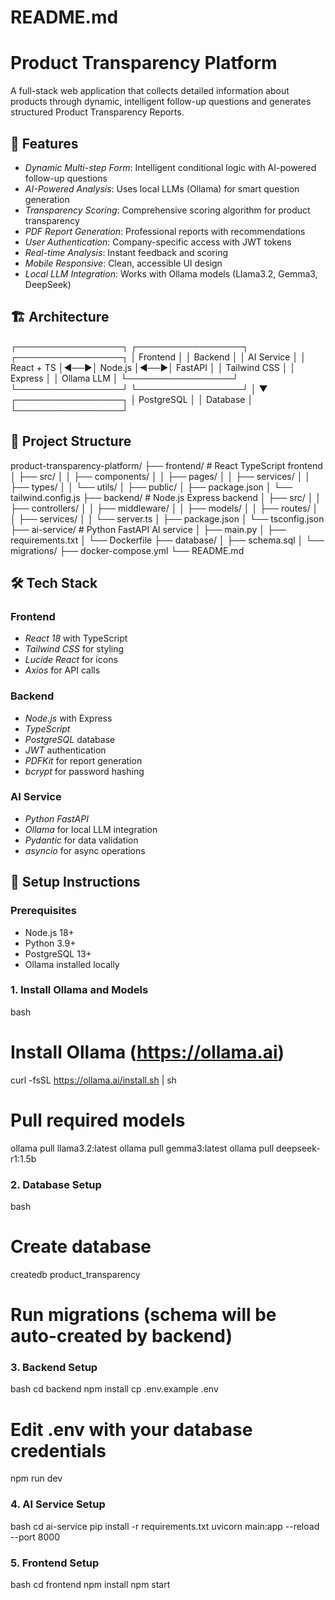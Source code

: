 # README.md
# Product Transparency Platform

A full-stack web application that collects detailed information about products through dynamic, intelligent follow-up questions and generates structured Product Transparency Reports.

## 🚀 Features

- *Dynamic Multi-step Form*: Intelligent conditional logic with AI-powered follow-up questions
- *AI-Powered Analysis*: Uses local LLMs (Ollama) for smart question generation
- *Transparency Scoring*: Comprehensive scoring algorithm for product transparency
- *PDF Report Generation*: Professional reports with recommendations
- *User Authentication*: Company-specific access with JWT tokens
- *Real-time Analysis*: Instant feedback and scoring
- *Mobile Responsive*: Clean, accessible UI design
- *Local LLM Integration*: Works with Ollama models (Llama3.2, Gemma3, DeepSeek)

## 🏗 Architecture


┌─────────────────┐    ┌─────────────────┐    ┌─────────────────┐
│   Frontend      │    │    Backend      │    │   AI Service   │
│   React + TS    │◄──►│   Node.js       │◄──►│   FastAPI      │
│   Tailwind CSS  │    │   Express       │    │   Ollama LLM   │
└─────────────────┘    └─────────────────┘    └─────────────────┘
                                │
                                ▼
                       ┌─────────────────┐
                       │   PostgreSQL    │
                       │   Database      │
                       └─────────────────┘


## 📁 Project Structure


product-transparency-platform/
├── frontend/                 # React TypeScript frontend
│   ├── src/
│   │   ├── components/
│   │   ├── pages/
│   │   ├── services/
│   │   ├── types/
│   │   └── utils/
│   ├── public/
│   ├── package.json
│   └── tailwind.config.js
├── backend/                  # Node.js Express backend
│   ├── src/
│   │   ├── controllers/
│   │   ├── middleware/
│   │   ├── models/
│   │   ├── routes/
│   │   ├── services/
│   │   └── server.ts
│   ├── package.json
│   └── tsconfig.json
├── ai-service/              # Python FastAPI AI service
│   ├── main.py
│   ├── requirements.txt
│   └── Dockerfile
├── database/
│   ├── schema.sql
│   └── migrations/
├── docker-compose.yml
└── README.md


## 🛠 Tech Stack

### Frontend
- *React 18* with TypeScript
- *Tailwind CSS* for styling
- *Lucide React* for icons
- *Axios* for API calls

### Backend
- *Node.js* with Express
- *TypeScript*
- *PostgreSQL* database
- *JWT* authentication
- *PDFKit* for report generation
- *bcrypt* for password hashing

### AI Service
- *Python FastAPI*
- *Ollama* for local LLM integration
- *Pydantic* for data validation
- *asyncio* for async operations

## 🚀 Setup Instructions

### Prerequisites
- Node.js 18+
- Python 3.9+
- PostgreSQL 13+
- Ollama installed locally

### 1. Install Ollama and Models
bash
# Install Ollama (https://ollama.ai)
curl -fsSL https://ollama.ai/install.sh | sh

# Pull required models
ollama pull llama3.2:latest
ollama pull gemma3:latest
ollama pull deepseek-r1:1.5b


### 2. Database Setup
bash
# Create database
createdb product_transparency

# Run migrations (schema will be auto-created by backend)


### 3. Backend Setup
bash
cd backend
npm install
cp .env.example .env
# Edit .env with your database credentials
npm run dev


### 4. AI Service Setup
bash
cd ai-service
pip install -r requirements.txt
uvicorn main:app --reload --port 8000


### 5. Frontend Setup
bash
cd frontend
npm install
npm start


